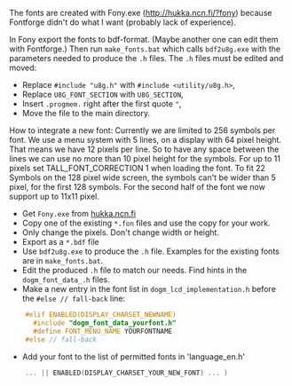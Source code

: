 The fonts are created with Fony.exe (http://hukka.ncn.fi/?fony) because Fontforge didn't do what I want (probably lack of experience).

In Fony export the fonts to bdf-format. (Maybe another one can edit them with Fontforge.) Then run `make_fonts.bat` which calls `bdf2u8g.exe` with the parameters needed to produce the `.h` files. The `.h` files must be edited and moved:
- Replace `#include "u8g.h"` with `#include <utility/u8g.h>`,
- Replace `U8G_FONT_SECTION` with `U8G_SECTION`,
- Insert `.progmem.` right after the first quote `"`,
- Move the file to the main directory.

How to integrate a new font:
Currently we are limited to 256 symbols per font. We use a menu system with 5 lines, on a display with 64 pixel height. That means we have 12 pixels per line. So to have any space between the lines we can use no more than 10 pixel height for the symbols. For up to 11 pixels set TALL_FONT_CORRECTION 1 when loading the font.
To fit 22 Symbols on the 128 pixel wide screen, the symbols can't be wider than 5 pixel, for the first 128 symbols.
For the second half of the font we now support up to 11x11 pixel.

- Get `Fony.exe` from [hukka.ncn.fi](http://hukka.ncn.fi/?fony)
- Copy one of the existing `*.fon` files and use the copy for your work.
- Only change the pixels. Don't change width or height.
- Export as a `*.bdf` file
- Use `bdf2u8g.exe` to produce the `.h` file. Examples for the existing fonts are in `make_fonts.bat`.
- Edit the produced `.h` file to match our needs. Find hints in the `dogm_font_data_.h` files.
- Make a new entry in the font list in `dogm_lcd_implementation.h` before the `#else // fall-back` line:
```cpp
    #elif ENABLED(DISPLAY_CHARSET_NEWNAME)
      #include "dogm_font_data_yourfont.h"
      #define FONT_MENU_NAME YOURFONTNAME
    #else // fall-back
```
- Add your font to the list of permitted fonts in 'language_en.h'
```cpp
    ... || ENABLED(DISPLAY_CHARSET_YOUR_NEW_FONT) ... )
```
